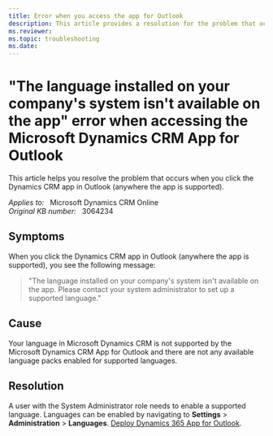 ```yaml
---
title: Error when you access the app for Outlook
description: This article provides a resolution for the problem that occurs when you click the Dynamics CRM app in Outlook (anywhere the app is supported).
ms.reviewer: 
ms.topic: troubleshooting
ms.date: 
---
```

# "The language installed on your company's system isn't available on the app" error when accessing the Microsoft Dynamics CRM App for Outlook

This article helps you resolve the problem that occurs when you click the Dynamics CRM app in Outlook (anywhere the app is supported).

_Applies to:_ &nbsp; Microsoft Dynamics CRM Online  
_Original KB number:_ &nbsp; 3064234

## Symptoms

When you click the Dynamics CRM app in Outlook (anywhere the app is supported), you see the following message:

> "The language installed on your company's system isn't available on the app.
Please contact your system administrator to set up a supported language."

## Cause

Your language in Microsoft Dynamics CRM is not supported by the Microsoft Dynamics CRM App for Outlook and there are not any available language packs enabled for supported languages.

## Resolution

A user with the System Administrator role needs to enable a supported language. Languages can be enabled by navigating to **Settings** > **Administration** > **Languages**. [Deploy Dynamics 365 App for Outlook](/previous-versions/dynamicscrm-2016/administering-dynamics-365/dn946901(v=crm.8)).
